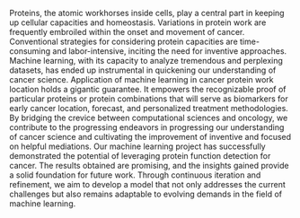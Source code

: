 Proteins, the atomic workhorses inside cells, play a central part in keeping up cellular capacities and
homeostasis. Variations in protein work are frequently embroiled within the onset and movement of cancer.
Conventional strategies for considering protein capacities are time-consuming and labor-intensive, inciting the
need for inventive approaches. Machine learning, with its capacity to analyze tremendous and perplexing
datasets, has ended up instrumental in quickening our understanding of cancer science. Application of machine
learning in cancer protein work location holds a gigantic guarantee. It empowers the recognizable proof of
particular proteins or protein combinations that will serve as biomarkers for early cancer location, forecast, and
personalized treatment methodologies. By bridging the crevice between computational sciences and oncology,
we contribute to the progressing endeavors in progressing our understanding of cancer science and cultivating
the improvement of inventive and focused on helpful mediations.  Our machine learning project has successfully demonstrated the potential of leveraging
protein function detection for cancer. The results obtained are promising, and the insights gained
provide a solid foundation for future work. Through continuous iteration and refinement, we aim to
develop a model that not only addresses the current challenges but also remains adaptable to
evolving demands in the field of machine learning.
